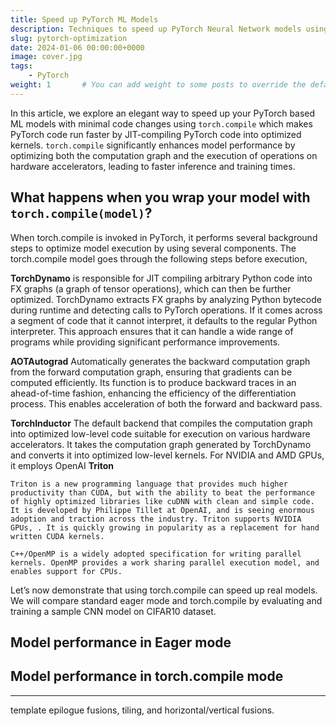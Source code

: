 ```yaml
---
title: Speed up PyTorch ML Models
description: Techniques to speed up PyTorch Neural Network models using `torch.compile()`, TorchDynamo, TorchInductor and CUDAGraphs.
slug: pytorch-optimization
date: 2024-01-06 00:00:00+0000
image: cover.jpg
tags:
    - PyTorch
weight: 1       # You can add weight to some posts to override the default sorting (date descending)
---
```


In this article, we explore an elegant way to speed up your PyTorch based ML models with minimal code changes using `torch.compile` which makes PyTorch code run faster by JIT-compiling PyTorch code into optimized kernels. `torch.compile` significantly enhances model performance by optimizing both the computation graph and the execution of operations on hardware accelerators, leading to faster inference and training times.

## What happens when you wrap your model with `torch.compile(model)`?

When torch.compile is invoked in PyTorch, it performs several background steps to optimize model execution by using several components. The torch.compile model goes through the following steps before execution,

**TorchDynamo** is responsible for JIT compiling arbitrary Python code into FX graphs (a graph of tensor operations), which can then be further optimized. TorchDynamo extracts FX graphs by analyzing Python bytecode during runtime and detecting calls to PyTorch operations. If it comes across a segment of code that it cannot interpret, it defaults to the regular Python interpreter. This approach ensures that it can handle a wide range of programs while providing significant performance improvements.

**AOTAutograd** Automatically generates the backward computation graph from the forward computation graph, ensuring that gradients can be computed efficiently. Its function is to produce backward traces in an ahead-of-time fashion, enhancing the efficiency of the differentiation process. This enables acceleration of both the forward and backward pass.
    
**TorchInductor** The default backend that compiles the computation graph into optimized low-level code suitable for execution on various hardware accelerators. It takes the computation graph generated by TorchDynamo and converts it into optimized low-level kernels. For NVIDIA and AMD GPUs, it employs OpenAI **Triton** 

    Triton is a new programming language that provides much higher productivity than CUDA, but with the ability to beat the performance of highly optimized libraries like cuDNN with clean and simple code. It is developed by Philippe Tillet at OpenAI, and is seeing enormous adoption and traction across the industry. Triton supports NVIDIA GPUs, . It is quickly growing in popularity as a replacement for hand written CUDA kernels.
    
    C++/OpenMP is a widely adopted specification for writing parallel kernels. OpenMP provides a work sharing parallel execution model, and enables support for CPUs.


Let’s now demonstrate that using torch.compile can speed up real models. We will compare standard eager mode and torch.compile by evaluating and training a sample CNN model on CIFAR10 dataset.

## Model performance in Eager mode



## Model performance in torch.compile mode








-------------
 template epilogue fusions, tiling, and horizontal/vertical fusions.
